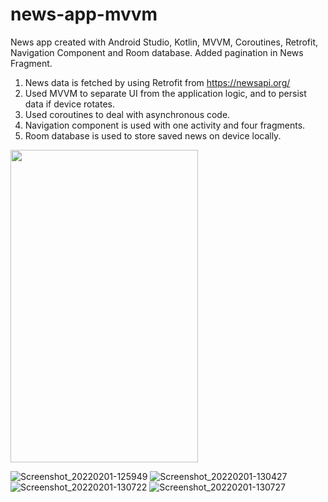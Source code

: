 # news-app-mvvm
News app created with Android Studio, Kotlin, MVVM, Coroutines, Retrofit, Navigation Component and Room database.
Added pagination in News Fragment.

1) News data is fetched by using Retrofit from https://newsapi.org/
2) Used MVVM to separate UI from the application logic, and to persist data if device rotates.
3) Used coroutines to deal with asynchronous code.
4) Navigation component is used with one activity and four fragments.
5) Room database is used to store saved news on device locally.


<img src="https://user-images.githubusercontent.com/40288769/151929875-b9be93d2-4cb1-46d8-94f9-922fd0cb18ff.png" width="300" height="500">



![Screenshot_20220201-125949](https://user-images.githubusercontent.com/40288769/151929875-b9be93d2-4cb1-46d8-94f9-922fd0cb18ff.png)
![Screenshot_20220201-130427](https://user-images.githubusercontent.com/40288769/151930104-b7c908cd-c2a0-418e-adff-1d4274341605.png)
![Screenshot_20220201-130722](https://user-images.githubusercontent.com/40288769/151930112-fee6e9bf-9018-4606-9116-9b3d0d6de3c5.png)
![Screenshot_20220201-130727](https://user-images.githubusercontent.com/40288769/151930125-7df3d3ac-f593-4edb-8487-4f4a0d4d8608.png)

